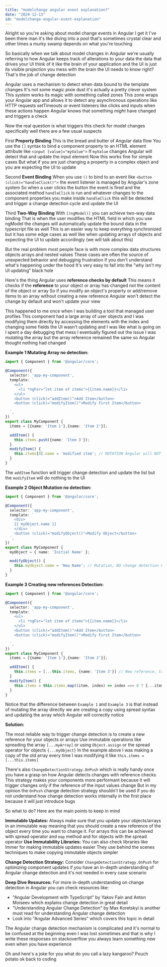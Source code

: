 ```yaml
---
title: "modelchange angular event explanation?"
date: "2024-12-13"
id: "modelchange-angular-event-explanation"
---
```


Alright so you're asking about model change events in Angular I get it I've been there man it's like diving into a pool that's sometimes crystal clear and other times a murky swamp depends on what you're touching

So basically when we talk about model changes in Angular we're usually referring to how Angular keeps track of alterations to your data the data that drives your UI think of it like the brain of your application and the UI is just its visible projection you mess with the brain the UI needs to know right? That's the job of change detection

Angular uses a mechanism to detect when data bound to the template changes It's not some magic pixie dust it's actually a pretty clever system This system works its magic with something called zones This zone wraps your Angular app and allows it to detect any asynchronous operations like HTTP requests setTimeouts or event listeners like clicks and inputs when these actions happen Angular knows that something *might* have changed and triggers a check

Now the real question is what triggers this check for model changes specifically well there are a few usual suspects

First **Property Binding** This is the bread and butter of Angular data flow You use the `[]` syntax to bind a component property to an HTML element attribute like `<input [value]="myValue">` If `myValue` changes Angular will detect that and update the input element Now this works fine for simple cases But what if you are just changing a property in a complex object and you are expecting the UI to update

Second **Event Binding** When you use `()` to bind to an event like `<button (click)="handleClick()">` the event listener is managed by Angular's zone system So when a user clicks the button the event is fired and the associated method `handleClick` is run and whatever changes to the component properties you make inside `handleClick` this will be detected and trigger a change detection cycle and update the UI

Third **Two-Way Binding** With `[(ngModel)]` you can achieve two-way data binding That is when the user modifies the HTML field in which you use ngModel the changes will automatically update the bound data in the typescript file as well This is an easier way to keep everything synchronized but it has some edge cases as well like when updating arrays of objects and expecting the UI to update accordingly (we will talk about this)

But the real problem most people face is with more complex data structures objects arrays and nested values These cases are often the source of unexpected behavior and debugging frustration if you don't understand what's happening under the hood It's very easy to fall into the "why isn't my UI updating" black hole

Here's the thing Angular uses **reference checks by default** This means it checks if the **reference** to your object or array has changed not the content of the object or array So if you modify an object's property or add/remove items to an array without creating a new reference Angular won't detect the change by default and won't update your view

This happened to me once when I was building a tool that managed user profiles This component had a large array of user objects and I was modifying them directly by accessing the elements with the index and changing some fields the UI wasn't updating and I was like what is going on I spent a day debugging that mess I eventually figured out the issue I was mutating the array but the array reference remained the same so Angular thought nothing had changed

**Example 1 Mutating Array no detection:**

```typescript
import { Component } from '@angular/core';

@Component({
  selector: 'app-my-component',
  template: `
    <ul>
      <li *ngFor="let item of items">{{item.name}}</li>
    </ul>
    <button (click)="addItem()">Add Item</button>
    <button (click)="modifyItem()">Modify First Item</button>

  `,
})
export class MyComponent {
  items = [{name: 'Item 1'},{name: 'Item 2'}];

  addItem() {
    this.items.push({name: 'Item 3'});
  }
  modifyItem() {
    this.items[0].name = 'modified item'; // MUTATION Angular will NOT notice this change
  }
}
```
The `addItem` function will trigger change detection and update the list but the `modifyItem` will do nothing to the UI

**Example 2 Object Mutation no detection:**
```typescript
import { Component } from '@angular/core';

@Component({
  selector: 'app-my-component',
  template: `
    <div>
    {{ myObject.name }}
    </div>
    <button (click)="modifyObject()">Modify Object</button>
  `,
})
export class MyComponent {
  myObject = { name: 'Initial Name' };

  modifyObject() {
    this.myObject.name = 'New Name'; // Mutation, NO change detection here
  }
}
```

**Example 3 Creating new references Detection:**

```typescript
import { Component } from '@angular/core';

@Component({
  selector: 'app-my-component',
  template: `
    <ul>
      <li *ngFor="let item of items">{{item.name}}</li>
    </ul>
    <button (click)="addItem()">Add Item</button>
    <button (click)="modifyItem()">Modify First Item</button>

  `,
})
export class MyComponent {
  items = [{name: 'Item 1'},{name: 'Item 2'}];

  addItem() {
    this.items = [...this.items, {name: 'Item 3'}] // New reference, triggers change detection
  }
  modifyItem() {
    this.items = this.items.map((item, index) => index === 0 ? {...item, name: 'modified item'} : item ); // New reference, triggers change detection
  }
}
```
Notice that the difference between `Example 1` and `Example 3` is that instead of mutating the array directly we are creating a copy using spread syntax and updating the array which Angular will correctly notice

**Solution:**

The most reliable way to trigger change detection is to create a new reference for your objects or arrays Use immutable operations like spreading the array `[...myArray]` or using `Object.assign` or the spread operator for objects `{...myObject}` In the example above I was making a copy of the old array every time I was modifying it like `this.items = [...this.items]`

There's also `ChangeDetectionStrategy.OnPush` which is really handy once you have a grasp on how Angular detects changes with reference checks This strategy makes your components more performant because it will trigger changes only if the reference of the input values change But in my opinion the `OnPush` change detection strategy shouldn't be used if you do not understand how change detection works internally in the first place because it will just introduce bugs

So what to do? Here are the main points to keep in mind

**Immutable Updates:** Always make sure that you update your objects/arrays in an immutable way meaning that you should create a new reference of the object every time you want to change it. For arrays this can be achieved with spread operator and `map` method and for objects with the spread operator
**Use Immutability Libraries:** You can also check libraries like Immer for making immutable updates easier They use behind the scenes techniques to make copying immutable objects simpler

**Change Detection Strategy:** Consider `ChangeDetectionStrategy.OnPush` for optimizing component updates if you have an in-depth understanding of Angular change detection and it's not needed in every case scenario

**Deep Dive Resources:** For more in-depth understanding on change detection in Angular you can check resources like:
*  "Angular Development with TypeScript" by Yakov Fain and Anton Moiseev which explains change detection in great detail
* "Understanding Angular Change Detection" by Max Koretskyi is another must read for understanding Angular change detection
* Look into "Angular Advanced Series" which covers this topic in detail

The Angular change detection mechanism is complicated and it's normal to be confused at the beginning even I was lost sometimes and that is why I write these responses on stackoverflow you always learn something new even when you have experience

Oh and here's a joke for you what do you call a lazy kangaroo? Pouch potato ok back to coding
